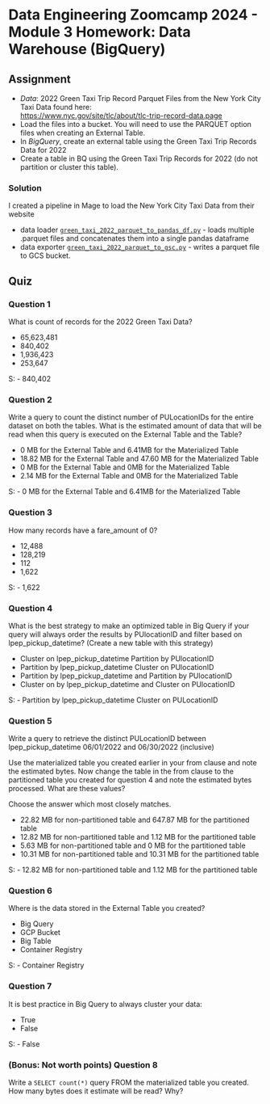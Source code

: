 # Data Engineering Zoomcamp 2024 - Module 3 Homework: Data Warehouse (BigQuery)

## Assignment

- _Data_: 2022 Green Taxi Trip Record Parquet Files from the New York City Taxi Data found here:  
https://www.nyc.gov/site/tlc/about/tlc-trip-record-data.page
- Load the files into a bucket. You will need to use the PARQUET option files when creating an External Table.
- In _BigQuery_, create an external table using the Green Taxi Trip Records Data for 2022
- Create a table in BQ using the Green Taxi Trip Records for 2022 (do not partition or cluster this table).

### Solution

I created a pipeline in Mage to load the New York City Taxi Data from their website

- data loader [`green_taxi_2022_parquet_to_pandas_df.py`](mage_green_taxi_2022_parquet_to_gcs/green_taxi_2022_parquet_to_pandas_df.py) - loads multiple .parquet files and concatenates them into a single pandas dataframe
- data exporter [`green_taxi_2022_parquet_to_gsc.py`](mage_green_taxi_2022_parquet_to_gcs/green_taxi_2022_parquet_to_gsc.py) - writes a parquet file to GCS bucket.

## Quiz

### Question 1

What is count of records for the 2022 Green Taxi Data?

- 65,623,481
- 840,402
- 1,936,423
- 253,647

S: - 840,402
### Question 2

Write a query to count the distinct number of PULocationIDs for the entire dataset on both the tables. 
What is the estimated amount of data that will be read when this query is executed on the External Table and the Table?

- 0 MB for the External Table and 6.41MB for the Materialized Table
- 18.82 MB for the External Table and 47.60 MB for the Materialized Table
- 0 MB for the External Table and 0MB for the Materialized Table
- 2.14 MB for the External Table and 0MB for the Materialized Table

S: - 0 MB for the External Table and 6.41MB for the Materialized Table
### Question 3

How many records have a fare_amount of 0?

- 12,488
- 128,219
- 112
- 1,622

S: - 1,622

### Question 4

What is the best strategy to make an optimized table in Big Query if your query will always order the results by PUlocationID and filter based on lpep_pickup_datetime? (Create a new table with this strategy)

- Cluster on lpep_pickup_datetime Partition by PUlocationID
- Partition by lpep_pickup_datetime Cluster on PUlocationID
- Partition by lpep_pickup_datetime and Partition by PUlocationID
- Cluster on by lpep_pickup_datetime and Cluster on PUlocationID

S: - Partition by lpep_pickup_datetime Cluster on PULocationID

### Question 5

Write a query to retrieve the distinct PULocationID between lpep_pickup_datetime
06/01/2022 and 06/30/2022 (inclusive)

Use the materialized table you created earlier in your from clause and note the estimated bytes. Now change the table in the from clause to the partitioned table you created for question 4 and note the estimated bytes processed. What are these values?

Choose the answer which most closely matches.

- 22.82 MB for non-partitioned table and 647.87 MB for the partitioned table
- 12.82 MB for non-partitioned table and 1.12 MB for the partitioned table
- 5.63 MB for non-partitioned table and 0 MB for the partitioned table
- 10.31 MB for non-partitioned table and 10.31 MB for the partitioned table

S: - 12.82 MB for non-partitioned table and 1.12 MB for the partitioned table
### Question 6

Where is the data stored in the External Table you created?

- Big Query
- GCP Bucket
- Big Table
- Container Registry

S: - Container Registry

### Question 7

It is best practice in Big Query to always cluster your data:

- True
- False

S: - False

### (Bonus: Not worth points) Question 8

Write a `SELECT count(*)` query FROM the materialized table you created. How many bytes does it estimate will be read? Why?
